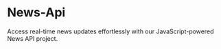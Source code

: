 # News-Api
Access real-time news updates effortlessly with our JavaScript-powered News API project.
